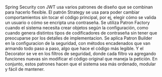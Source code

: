 Spring Security con JWT usa varios patrones de diseño que se combinan para hacerlo flexible. El patrón Strategy se usa para poder cambiar comportamientos sin tocar el código principal, por ej, elegir cómo se valida un usuario o cómo se encripta una contraseña. Se utiliza Patron Factory cuando el sistema necesita crear objetos según la configuración, como cuando genera distintos tipos de codificadores de contraseña sin tener que preocuparse por los detalles de implementacion. Se aplica Patron Builder en la configuracion de la seguridad, con métodos encadenados que van armando todo paso a paso, algo que hace el código más legible. Y el Decorator se ve en los filtros de seguridad, donde cada filtro va agregando funciones nuevas sin modificar el código original que maneja la petición. En conjunto, estos patrones hacen que el sistema sea más ordenado, modular y fácil de mantener.
